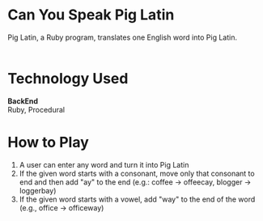 # Can You Speak Pig Latin
Pig Latin, a Ruby program, translates one English word into Pig Latin. <br /><br />

# Technology Used
<b>BackEnd</b> <br />
Ruby, Procedural <br />

# How to Play
1. A user can enter any word and turn it into Pig Latin
2. If the given word starts with a consonant, move only that consonant to end and then add "ay" to the end (e.g.: coffee -> offeecay, blogger -> loggerbay)
3. If the given word starts with a vowel, add "way" to the end of the word (e.g., office -> officeway)

